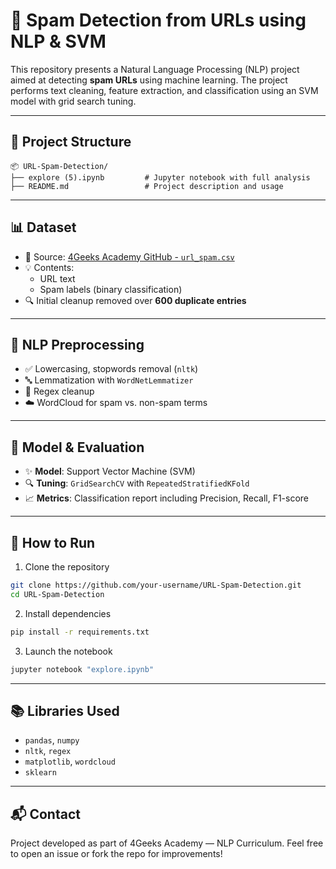 # 🔗 Spam Detection from URLs using NLP & SVM

This repository presents a Natural Language Processing (NLP) project aimed at detecting **spam URLs** using machine learning. The project performs text cleaning, feature extraction, and classification using an SVM model with grid search tuning.

---

## 📁 Project Structure

```
📦 URL-Spam-Detection/
├── explore (5).ipynb         # Jupyter notebook with full analysis
├── README.md                 # Project description and usage
```

---

## 📊 Dataset

- 📂 Source: [4Geeks Academy GitHub - `url_spam.csv`](https://github.com/4GeeksAcademy/NLP-project-tutorial/)
- 💡 Contents:
  - URL text
  - Spam labels (binary classification)
- 🔍 Initial cleanup removed over **600 duplicate entries**

---

## 🧹 NLP Preprocessing

- ✅ Lowercasing, stopwords removal (`nltk`)
- 🔤 Lemmatization with `WordNetLemmatizer`
- 🔧 Regex cleanup
- ☁️ WordCloud for spam vs. non-spam terms

---

## 🧠 Model & Evaluation

- ✨ **Model**: Support Vector Machine (SVM)
- 🔍 **Tuning**: `GridSearchCV` with `RepeatedStratifiedKFold`
- 📈 **Metrics**: Classification report including Precision, Recall, F1-score

---

## 🚀 How to Run

1. Clone the repository

```bash
git clone https://github.com/your-username/URL-Spam-Detection.git
cd URL-Spam-Detection
```

2. Install dependencies

```bash
pip install -r requirements.txt
```

3. Launch the notebook

```bash
jupyter notebook "explore.ipynb"
```

---

## 📚 Libraries Used

- `pandas`, `numpy`
- `nltk`, `regex`
- `matplotlib`, `wordcloud`
- `sklearn`

---

## 📬 Contact

Project developed as part of 4Geeks Academy — NLP Curriculum.
Feel free to open an issue or fork the repo for improvements!

